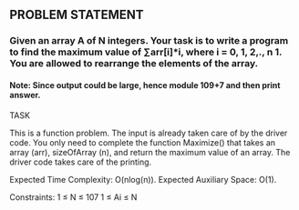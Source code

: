 ## PROBLEM STATEMENT
### Given an array A of N integers. Your task is to write a program to find the maximum value of ∑arr[i]*i, where i = 0, 1, 2,., n 1. You are allowed to rearrange the elements of the array.
#### Note: Since output could be large, hence module 109+7 and then print answer.


TASK

This is a function problem. The input is already taken care of by the driver code. You only need to complete the function Maximize() that takes an array (arr), sizeOfArray (n), and return the maximum value of an array. The driver code takes care of the printing.

Expected Time Complexity: O(nlog(n)).
Expected Auxiliary Space: O(1).

Constraints:
1 ≤ N ≤ 107
1 ≤ Ai ≤ N
